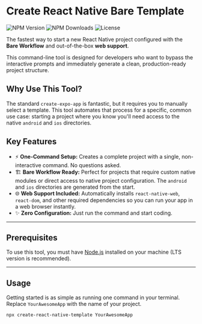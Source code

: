 # Create React Native Bare Template

![NPM Version](https://img.shields.io/npm/v/create-react-native-template) ![NPM Downloads](https://img.shields.io/npm/dm/create-react-native-template) ![License](https://img.shields.io/npm/l/create-react-native-template)

The fastest way to start a new React Native project configured with the **Bare Workflow** and out-of-the-box **web support**.

This command-line tool is designed for developers who want to bypass the interactive prompts and immediately generate a clean, production-ready project structure.

## Why Use This Tool?

The standard `create-expo-app` is fantastic, but it requires you to manually select a template. This tool automates that process for a specific, common use case: starting a project where you know you'll need access to the native `android` and `ios` directories.

## Key Features

-   ⚡️ **One-Command Setup:** Creates a complete project with a single, non-interactive command. No questions asked.
-   🏗️ **Bare Workflow Ready:** Perfect for projects that require custom native modules or direct access to native project configuration. The `android` and `ios` directories are generated from the start.
-   🌐 **Web Support Included:** Automatically installs `react-native-web`, `react-dom`, and other required dependencies so you can run your app in a web browser instantly.
-   ✨ **Zero Configuration:** Just run the command and start coding.

---

## Prerequisites

To use this tool, you must have [Node.js](https://nodejs.org/) installed on your machine (LTS version is recommended).

---

## Usage

Getting started is as simple as running one command in your terminal. Replace `YourAwesomeApp` with the name of your project.

```bash
npx create-react-native-template YourAwesomeApp